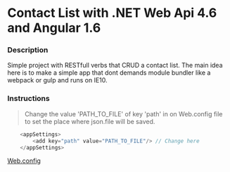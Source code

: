 # Contact List with .NET Web Api 4.6 and Angular 1.6

### Description

Simple project with RESTfull verbs that CRUD a contact list.
The main idea here is to make a simple app that dont demands module bundler like a webpack or gulp and runs on IE10.

### Instructions

> Change the value 'PATH_TO_FILE' of key 'path' in <appsettings> on Web.config file to set the place where json.file will be saved.

```javascript
	<appSettings>
		<add key="path" value="PATH_TO_FILE"/> // Change here
	</appSettings>
```

[Web.config](https://github.com/darkfrontcode/JsonConverter/blob/master/JsonConverter/Web.config)


